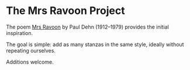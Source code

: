# The Mrs Ravoon Project

The poem [Mrs Ravoon](http://mrsravoon.com/mrs-ravoon/) by Paul Dehn (1912–1979) provides the initial inspiration.

The goal is simple: add as many stanzas in the same style, ideally without repeating ourselves.

Additions welcome.
